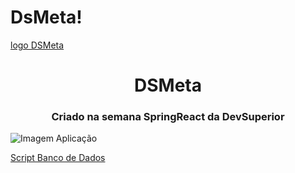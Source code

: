 # DsMeta!
[logo DSMeta](https://user-images.githubusercontent.com/82043864/181059971-4bb1c8b8-3aac-4e6c-8625-510889a46b6e.svg)
<h1 align="center">  DSMeta </h1>
<h3 align="center">  Criado na semana SpringReact da DevSuperior </h3> 


![Imagem Aplicação](https://user-images.githubusercontent.com/82043864/181061110-395f1e20-6e02-40b0-85a5-c8d1f7885b98.JPG)


<a href="https://github.com/LucasRuizMartins/DsMeta/blob/main/backend/src/main/resources/import.sql"> Script Banco de Dados </a> 
